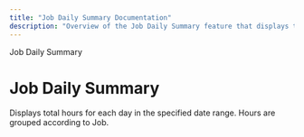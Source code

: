 ```yaml
---
title: "Job Daily Summary Documentation"
description: "Overview of the Job Daily Summary feature that displays total hours per day grouped by job within a specified date range."
---
```


Job Daily Summary

# Job Daily Summary

Displays total hours for each day in the specified date range. Hours are grouped according to Job.
